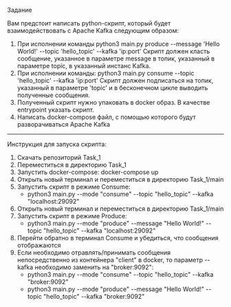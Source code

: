 Задание

Вам предстоит написать python-скрипт, который будет взаимодействовать с Apache
Kafka следующим образом: 
1. При исполнении команды
python3 main.py produce --message 'Hello World!' --topic 'hello_topic'
--kafka 'ip:port' Скрипт должен класть сообщение, указанное в параметре message
в топик, указанный в параметре topic, в указанный инстанс Kafka.
2. При исполнении команды:
   python3 main.py consume --topic 'hello_topic' --kafka 'ip:port' Скрипт
   должен подписаться на топик, указанный в параметре 'topic' и в бесконечном
   цикле выводить полученные сообщения.
3. Полученный скрипт нужно упаковать в docker образ. В качестве entrypoint
   указать скрипт.
4. Написать docker-compose файл, с помощью которого будут разворачиваться
   Apache Kafka 
___________________________________________________________________________

Инструкция для запуска скрипта:

1. Скачать репозиторий Task_1
2. Переместиться в директорию Task_1
3. Запустить docker-compose: docker-compose up
4. Открыть новый терминал и переместиться в директорию Task_1/main
5. Запустить скрипт в режиме Consume:
   * python3 main.py --mode "consume" --topic "hello_topic" --kafka "localhost:29092"
6. Открыть новый терминал и переместиться в директорию Task_1/main
7. Запустить скрипт в режиме Produce:
   * python3 main.py --mode "produce" --message "Hello World!" --topic "hello_topic" --kafka "localhost:29092"
8. Перейти обратно в терминал Consume и убедиться, что сообщения отображаются
9. Если необходимо отравлять/принимать сообщения непосредственно из контейнера "client" в docker,
то параметр --kafka необходимо заменить на "broker:9092":
   * python3 main.py --mode "consume" --topic "hello_topic" --kafka "broker:9092"
   * python3 main.py --mode "produce" --message "Hello World!" --topic "hello_topic" --kafka "broker:9092" 

